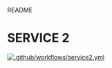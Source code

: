 README

# SERVICE 2

[![.github/workflows/service2.yml](https://github.com/mohl-re/tests/actions/workflows/service2.yml/badge.svg)](https://github.com/mohl-re/tests/actions/workflows/service2.yml)
